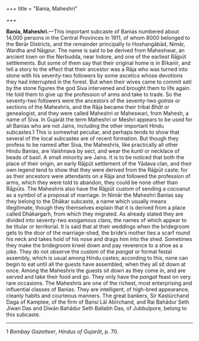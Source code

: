 +++
title = "Bania, Maheshri"

+++

**Bania, Maheshri.**—This important subcaste of Banias numbered about 14,000 persons in the Central Provinces in 1911, of whom 8000 belonged to the Berār Districts, and the remainder principally to Hoshangābād, Nimār, Wardha and Nāgpur. The name is said to be derived from Maheshwar, an ancient town on the Nerbudda, near Indore, and one of the earliest Rājpūt settlements. But some of them say that their original home is in Bīkanīr, and tell a story to the effect that their ancestor was a Rāja who was turned into stone with his seventy-two followers by some ascetics whose devotions they had interrupted in the forest. But when their wives came to commit *sati* by the stone figures the god Siva intervened and brought them to life again. He told them to give up the profession of arms and take to trade. So the seventy-two followers were the ancestors of the seventy-two *gotras* or sections of the Maheshris, and the Rāja became their tribal *Bhāt* or genealogist, and they were called Maheshri or Maheswari, from Mahesh, a name of Siva. In Gujarāt the term Maheshri or Meshri appears to be used for all Banias who are not Jains, including the other important Hindu subcastes.1 This is somewhat peculiar, and perhaps tends to show that several of the local subcastes are of recent formation. But though they profess to be named after Siva, the Maheshris, like practically all other Hindu Banias, are Vaishnava by sect, and wear the *kunti* or necklace of beads of basil. A small minority are Jains. It is to be noticed that both the place of their origin, an early Rājpūt settlement of the Yādava clan, and their own legend tend to show that they were derived from the Rājpūt caste; for as their ancestors were attendants on a Rāja and followed the profession of arms, which they were told to abandon, they could be none other than Rājpūts. The Maheshris also have the Rājpūt custom of sending a cocoanut as a symbol of a proposal of marriage. In Nimār the Maheshri Banias say they belong to the Dhākar subcaste, a name which usually means illegitimate, though they themselves explain that it is derived from a place called Dhākargarh, from which they migrated. As already stated they are divided into seventy-two exogamous clans, the names of which appear to be titular or territorial. It is said that at their weddings when the bridegroom gets to the door of the marriage-shed, the bride’s mother ties a scarf round his neck and takes hold of his nose and drags him into the shed. Sometimes they make the bridegroom kneel down and pay reverence to a shoe as a joke. They do not observe the custom of the *pangat* or formal festal assembly, which is usual among Hindu castes; according to this, none can begin to eat until all the guests have assembled, when they all sit down at once. Among the Maheshris the guests sit down as they come in, and are served and take their food and go. They only have the *pangat* feast on very rare occasions. The Maheshris are one of the richest, most enterprising and influential classes of Banias. They are intelligent, of high-bred appearance, cleanly habits and courteous manners. The great bankers, Sir Kastūrchand Daga of Kamptee, of the firm of Bansi Lāl Abīrchand, and Rai Bahādur Seth Jīwan Das and Diwān Bahādur Seth Ballabh Das, of Jubbulpore, belong to this subcaste. 


* * *

1 *Bombay Gazetteer*, *Hindus of Gujarāt*, p. 70. 



